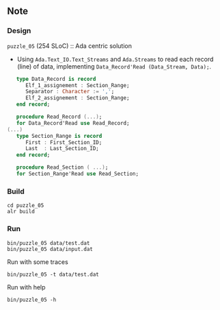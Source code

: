 ## Note

### Design

`puzzle_05` (254 SLoC) :: Ada centric solution

* Using `Ada.Text_IO.Text_Streams` and `Ada.Streams` to read each record (line) of data, implementing `Data_Record'Read (Data_Stream, Data);`.

```ada
   type Data_Record is record
      Elf_1_assignement : Section_Range;
      Separator : Character := ',';
      Elf_2_assignement : Section_Range;
   end record;

   procedure Read_Record (...);
   for Data_Record'Read use Read_Record;
(...)
   type Section_Range is record
      First : First_Section_ID;
      Last  : Last_Section_ID;
   end record;

   procedure Read_Section ( ...);
   for Section_Range'Read use Read_Section;
```

### Build

```shell
cd puzzle_05
alr build
```

### Run

```shell
bin/puzzle_05 data/test.dat
bin/puzzle_05 data/input.dat
```

Run with some traces

```shell
bin/puzzle_05 -t data/test.dat
```

Run with help

```shell
bin/puzzle_05 -h
```
